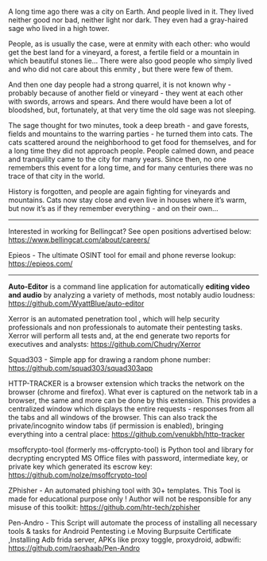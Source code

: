 A long time ago there was a city on Earth. And people lived in it. They lived neither good nor bad, neither light nor dark. They even had a gray-haired sage who lived in a high tower.

People, as is usually the case, were at enmity with each other: who would get the best land for a vineyard, a forest, a fertile field or a mountain in which beautiful stones lie... There were also good people who simply lived and who did not care about this enmity , but there were few of them.

And then one day people had a strong quarrel, it is not known why - probably because of another field or vineyard - they went at each other with swords, arrows and spears. And there would have been a lot of bloodshed, but, fortunately, at that very time the old sage was not sleeping.

The sage thought for two minutes, took a deep breath - and gave forests, fields and mountains to the warring parties - he turned them into cats. The cats scattered around the neighborhood to get food for themselves, and for a long time they did not approach people. People calmed down, and peace and tranquility came to the city for many years. Since then, no one remembers this event for a long time, and for many centuries there was no trace of that city in the world.

History is forgotten, and people are again fighting for vineyards and mountains. Cats now stay close and even live in houses where it’s warm, but now it’s as if they remember everything - and on their own...

----

Interested in working for Bellingcat? See open positions advertised below: https://www.bellingcat.com/about/careers/

Epieos - The ultimate OSINT tool for email and phone reverse lookup: https://epieos.com/

----

**Auto-Editor** is a command line application for automatically **editing video and audio** by analyzing a variety of methods, most notably audio loudness: https://github.com/WyattBlue/auto-editor

Xerror is an automated penetration tool , which will help security professionals and non professionals to automate their pentesting tasks. Xerror will perform all tests and, at the end generate two reports for executives and analysts: https://github.com/Chudry/Xerror

Squad303 - Simple app for drawing a random phone number: https://github.com/squad303/squad303app

HTTP-TRACKER is a browser extension which tracks the network on the browser (chrome and firefox). What ever is captured on the network tab in a browser, the same and more can be done by this extension. This provides a centralized window which displays the entire requests - responses from all the tabs and all windows of the browser. This can also track the private/incognito window tabs (if permission is enabled), bringing everything into a central place: https://github.com/venukbh/http-tracker

msoffcrypto-tool (formerly ms-offcrypto-tool) is Python tool and library for decrypting encrypted MS Office files with password, intermediate key, or private key which generated its escrow key: https://github.com/nolze/msoffcrypto-tool

ZPhisher - An automated phishing tool with 30+ templates. This Tool is made for educational purpose only ! Author will not be responsible for any misuse of this toolkit: https://github.com/htr-tech/zphisher

Pen-Andro - This Script will automate the process of installing all necessary tools & tasks for Android Pentesting i.e Moving Burpsuite Certificate ,Installing Adb frida server, APKs like proxy toggle, proxydroid, adbwifi: https://github.com/raoshaab/Pen-Andro